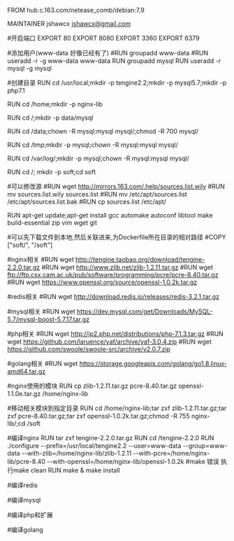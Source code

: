 FROM hub.c.163.com/netease_comb/debian:7.9

MAINTAINER jshawcx jshawcx@gmail.com

#开启端口
EXPORT 80
EXPORT 8080
EXPORT 3360
EXPORT 6379

#添加用户(www-data 好像已经有了)
#RUN groupadd www-data
#RUN useradd -r -g www-data www-data
RUN groupadd mysql
RUN useradd -r mysql -g mysql

#创建目录
RUN cd /usr/local;mkdir -p tengine2.2;mkdir -p mysql5.7;mkdir -p php7.1

RUN cd /home;mkdir -p nginx-lib

RUN cd /;mkdir -p data/mysql

RUN cd /data;chown -R mysql:mysql mysql/;chmod -R 700 mysql/

RUN cd /tmp;mkdir -p mysql;chown -R mysql:mysql mysql/

RUN cd /var/log/;mkdir -p mysql;chown -R mysql:mysql mysql/

RUN cd /; mkdir -p soft;cd soft

#可以修改源
#RUN wget http://mirrors.163.com/.help/sources.list.wily
#RUN mv sources.list.wily sources.list
#RUN mv /etc/apt/sources.list /etc/apt/sources.list.bak
#RUN cp sources.list /etc/apt/

RUN apt-get update;apt-get install gcc automake autoconf libtool make build-essential zip vim wget git

#可以先下载文件到本地,然后关联进来,为Dockerfile所在目录的相对路径
#COPY ["soft/", "/soft"]

#nginx相关
#RUN wget http://tengine.taobao.org/download/tengine-2.2.0.tar.gz
#RUN wget http://www.zlib.net/zlib-1.2.11.tar.gz
#RUN wget ftp://ftp.csx.cam.ac.uk/pub/software/programming/pcre/pcre-8.40.tar.gz
#RUN wget https://www.openssl.org/source/openssl-1.0.2k.tar.gz

#redis相关
#RUN wget http://download.redis.io/releases/redis-3.2.1.tar.gz

#mysql相关
#RUN wget https://dev.mysql.com/get/Downloads/MySQL-5.7/mysql-boost-5.7.17.tar.gz

#php相关
#RUN wget http://jp2.php.net/distributions/php-7.1.3.tar.gz
#RUN wget https://github.com/laruence/yaf/archive/yaf-3.0.4.zip
#RUN wget https://github.com/swoole/swoole-src/archive/v2.0.7.zip

#golang相关
#RUN wget https://storage.googleapis.com/golang/go1.8.linux-amd64.tar.gz


#nginx使用的模块
RUN cp zlib-1.2.11.tar.gz pcre-8.40.tar.gz openssl-1.1.0e.tar.gz /home/nginx-lib

#移动相关模块到指定目录
RUN cd /home/nginx-lib;tar zxf zlib-1.2.11.tar.gz;tar zxf pcre-8.40.tar.gz;tar zxf openssl-1.0.2k.tar.gz;chmod -R 755 nginx-lib/;cd /soft

#编译nginx
RUN tar zxf tengine-2.2.0.tar.gz
RUN cd /tengine-2.2.0
RUN ./configure --prefix=/usr/local/tengine2.2 --user=www-data --group=www-data --with-zlib=/home/nginx-lib/zlib-1.2.11 --with-pcre=/home/nginx-lib/pcre-8.40 --with-openssl=/home/nginx-lib/openssl-1.0.2k
#make 错误 执行make clean
RUN make & make install

#编译redis

#编译mysql

#编译php和扩展

#编译golang







